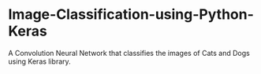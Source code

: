 # Image-Classification-using-Python-Keras
A Convolution Neural Network that classifies the images of Cats and Dogs using Keras library.
